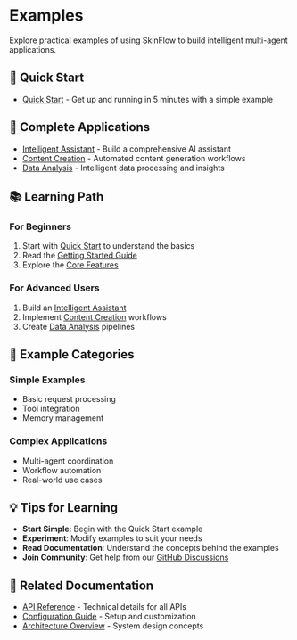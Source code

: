 # Examples

Explore practical examples of using SkinFlow to build intelligent multi-agent applications.

## 🚀 Quick Start

- [Quick Start](quick-start.md) - Get up and running in 5 minutes with a simple example

## 🎯 Complete Applications

- [Intelligent Assistant](intelligent-assistant.md) - Build a comprehensive AI assistant
- [Content Creation](content-creation.md) - Automated content generation workflows
- [Data Analysis](data-analysis.md) - Intelligent data processing and insights

## 📚 Learning Path

### For Beginners
1. Start with [Quick Start](quick-start.md) to understand the basics
2. Read the [Getting Started Guide](../guide/getting-started.md)
3. Explore the [Core Features](../guide/core-features.md)

### For Advanced Users
1. Build an [Intelligent Assistant](intelligent-assistant.md)
2. Implement [Content Creation](content-creation.md) workflows
3. Create [Data Analysis](data-analysis.md) pipelines

## 🔧 Example Categories

### Simple Examples
- Basic request processing
- Tool integration
- Memory management

### Complex Applications
- Multi-agent coordination
- Workflow automation
- Real-world use cases

## 💡 Tips for Learning

- **Start Simple**: Begin with the Quick Start example
- **Experiment**: Modify examples to suit your needs
- **Read Documentation**: Understand the concepts behind the examples
- **Join Community**: Get help from our [GitHub Discussions](https://github.com/skingko/skingflow/discussions)

## 📖 Related Documentation

- [API Reference](../api/) - Technical details for all APIs
- [Configuration Guide](../guide/configuration.md) - Setup and customization
- [Architecture Overview](../guide/architecture.md) - System design concepts